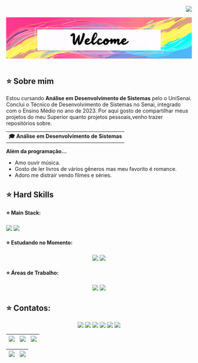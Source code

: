 <img align="right" src="https://komarev.com/ghpvc/?username=manupguedes&color=ff69b4"><br>
<div align="center">
  <a href="https://github.com/manupguedes">
    <img align="center" src="welcome.jpg" width="1500">
  </a>
</div>
<br>

## ⭐️ Sobre mim

Estou cursando <b>Análise em Desenvolvimento de Sistemas</b> pelo o UniSenai.</b> Conclui o Técnico de Desenvolvimento de Sistemas no Senai, integrado com o Ensino Médio no ano de 2023. Por aqui gosto de compartilhar meus projetos do meu Superior quanto projetos pessoais,venho trazer repositórios sobre.

<div align="center">
  <table>
    <tr>
      <td><b>🎓 Análise em Desenvolvimento de Sistemas</b></td>
    </tr>
  </table>
</div>

<b>Além da programação...</b>

- Amo ouvir música.
- Gosto de ler livros de vários gêneros mas meu favorito é romance.
- Adoro me distrair vendo filmes e séries.

## ⭐️ Hard Skills
#### ⭐️ Main Stack:
<!--  <img height="160em" src="https://github-readme-stats.vercel.app/api?username=manupguedes&show_icons=true&theme=synthwave&include_all_commits=true&count_private=true%22/"> --> 
<div>
  <!-- SQL --> <img src="https://img.shields.io/badge/SQL-2EC7CD?style=for-the-badge&logo=SQL&logoColor=white">
  <!-- Java --> <img src="https://img.shields.io/badge/Java-FB9411?style=for-the-badge&logo=Java&logoColor=white">
  <br>
</div>


#### ⭐️ Estudando no Momento:
<!--  <img height="160em" src="https://github-readme-stats.vercel.app/api?username=manupguedes&show_icons=true&theme=synthwave&include_all_commits=true&count_private=true%22/"> --> 
<div align="center">
  <!-- HTML --> <img src="https://img.shields.io/badge/HTML-FF0000?style=for-the-badge&logo=HTML&logoColor=white">
  <!-- CSS --> <img src="https://img.shields.io/badge/CSS-00A7E1?style=for-the-badge&logo=CSS&logoColor=white">
  <br>
</div>

#### ⭐️ Áreas de Trabalho:
<!--  <img height="160em" src="https://github-readme-stats.vercel.app/api?username=manupguedes&show_icons=true&theme=synthwave&include_all_commits=true&count_private=true%22/"> --> 
<div align="center">
  <!-- Eclipse --> <img src="https://img.shields.io/badge/Eclipse-54457f?style=for-the-badge&logo=Eclipse&logoColor=white">
  <!-- Visual Studio --> <img src="https://img.shields.io/badge/VisualStudio-7F2CCB?style=for-the-badge&logo=VisualStudio&logoColor=whit">
  <br>
</div>

## ⭐️ Contatos:
<!--  <img height="160em" src="https://github-readme-stats.vercel.app/api?username=manupguedes&show_icons=true&theme=synthwave&include_all_commits=true&count_private=true%22/"> --> 
<div align="center">
  <!-- Work Links -->
  <a href="https://github.com/manupguedes" target="_blank"><img src="https://img.shields.io/badge/GitHub-100000?style=for-the-badge&logo=github&logoColor=white" target="_blank"></a>
  <a href="https://www.linkedin.com/in/manupguedes/" target="_blank"><img src="https://img.shields.io/badge/-LinkedIn-%230077B5?style=for-the-badge&logo=linkedin&logoColor=white" target="_blank"></a>
  <a href = "mailto:manoelapguedes@gmail.com"><img src="https://img.shields.io/badge/Gmail-D14836?style=for-the-badge&logo=gmail&logoColor=white"></a>
  <!-- Social Links -->
  <a href="https://instagram.com/manupguedes" target="_blank"><img src="https://img.shields.io/badge/-Instagram-%23E4405F?style=for-the-badge&logo=instagram&logoColor=white" target="_blank"></a>
  <a href="https://twitter.com/manupguedes" target="_blank"><img src="https://img.shields.io/badge/Twitter-1DA1F2?style=for-the-badge&logo=twitter&logoColor=white" target="_blank"></a>
  <!-- OTH Links -->
  <a href="https://open.spotify.com/user/21y7jubmsffqroz7klgj5ydni" target="_blank"><img src="https://img.shields.io/badge/Spotify-1ED760?&style=for-the-badge&logo=spotify&logoColor=white"target="_blank"></a>
</div>

<!-- 
theme=ocean_dark 
tokyonight: 35AFA3 Green | BF91F3 Purple | 1A1B27 Dark 
-->


| ![](http://github-profile-summary-cards.vercel.app/api/cards/stats?username=manupguedes&theme=tokyonight) | ![](http://github-profile-summary-cards.vercel.app/api/cards/repos-per-language?username=manupguedes&hide=Html&theme=tokyonight) | ![](http://github-profile-summary-cards.vercel.app/api/cards/most-commit-language?username=manupguedes&theme=tokyonight) |
| :-: | :-: | :-: |

| ![](http://github-profile-summary-cards.vercel.app/api/cards/profile-details?username=manupguedes&theme=tokyonight) | ![](https://github-readme-streak-stats.herokuapp.com/?user=manupguedes&theme=tokyonight&hide_border=true&date_format=M%20j%5B%2C%20Y%5D&background=1A1B27&stroke=35AFA3&ring=BF91F3&fire=BF91F3&currStreakNum=BF91F3&sideNums=BF91F3&currStreakLabel=BF91F3&sideLabels=BF91F3&dates=35AFA3) |
| :-: | :-: |

